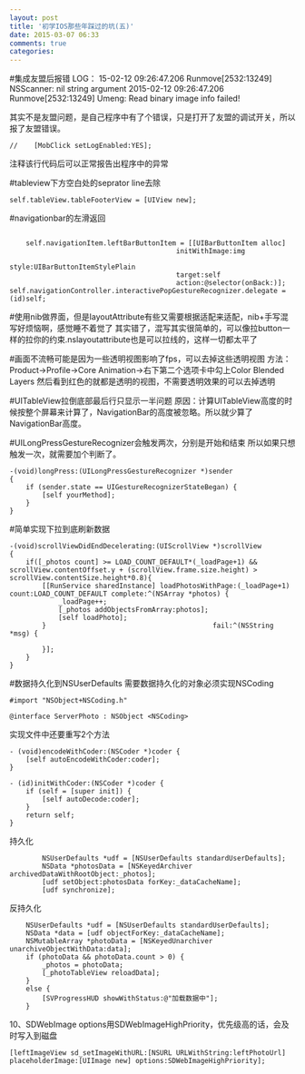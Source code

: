 ```yaml
---
layout: post
title: '初学IOS那些年踩过的坑(五)'
date: 2015-03-07 06:33
comments: true
categories: 
---
```

#集成友盟后报错
LOG：
15-02-12 09:26:47.206 Runmove[2532:13249] NSScanner: nil string argument
2015-02-12 09:26:47.206 Runmove[2532:13249] Umeng: Read binary image info failed!

其实不是友盟问题，是自己程序中有了个错误，只是打开了友盟的调试开关，所以报了友盟错误。
```objc
//    [MobClick setLogEnabled:YES]; 
```
注释该行代码后可以正常报告出程序中的异常

#tableview下方空白处的seprator line去除
```objc
self.tableView.tableFooterView = [UIView new];
```

#navigationbar的左滑返回
```objc

    self.navigationItem.leftBarButtonItem = [[UIBarButtonItem alloc]
                                         initWithImage:img
                                         style:UIBarButtonItemStylePlain
                                         target:self
                                         action:@selector(onBack:)];
self.navigationController.interactivePopGestureRecognizer.delegate = (id)self;
```


#使用nib做界面，但是layoutAttribute有些又需要根据适配来适配，nib+手写混写好烦恼啊，感觉睡不着觉了
其实错了，混写其实很简单的，可以像拉button一样的拉你的约束.nslayoutattribute也是可以拉线的，这样一切都太平了

#画面不流畅可能是因为一些透明视图影响了fps，可以去掉这些透明视图
方法：Product->Profile->Core Animation->右下第二个选项卡中勾上Color Blended Layers
然后看到红色的就都是透明的视图，不需要透明效果的可以去掉透明

#UITableView拉倒底部最后行只显示一半问题
原因：计算UITableView高度的时候按整个屏幕来计算了，NavigationBar的高度被忽略。所以就少算了NavigationBar高度。

#UILongPressGestureRecognizer会触发两次，分别是开始和结束
所以如果只想触发一次，就需要加个判断了。
```objc
-(void)longPress:(UILongPressGestureRecognizer *)sender
{
    if (sender.state == UIGestureRecognizerStateBegan) {
        [self yourMethod];
    }
} 
```

#简单实现下拉到底刷新数据
```
-(void)scrollViewDidEndDecelerating:(UIScrollView *)scrollView
{
    if([_photos count] >= LOAD_COUNT_DEFAULT*(_loadPage+1) && scrollView.contentOffset.y + (scrollView.frame.size.height) > scrollView.contentSize.height*0.8){
        [[RunService sharedInstance] loadPhotosWithPage:(_loadPage+1) count:LOAD_COUNT_DEFAULT complete:^(NSArray *photos) {
            _loadPage++;
            [_photos addObjectsFromArray:photos];
            [self loadPhoto];
        }                                         fail:^(NSString *msg) {
            
        }];
    }
}
```

#数据持久化到NSUserDefaults 
需要数据持久化的对象必须实现NSCoding
```objc
#import "NSObject+NSCoding.h"

@interface ServerPhoto : NSObject <NSCoding>
```
实现文件中还要重写2个方法
```objc
- (void)encodeWithCoder:(NSCoder *)coder {
    [self autoEncodeWithCoder:coder];
}

- (id)initWithCoder:(NSCoder *)coder {
    if (self = [super init]) {
        [self autoDecode:coder];
    }
    return self;
}
```
持久化
```objc
        NSUserDefaults *udf = [NSUserDefaults standardUserDefaults];
        NSData *photosData = [NSKeyedArchiver archivedDataWithRootObject:_photos];
        [udf setObject:photosData forKey:_dataCacheName];
        [udf synchronize];
```
反持久化
```objc
    NSUserDefaults *udf = [NSUserDefaults standardUserDefaults];
    NSData *data = [udf objectForKey:_dataCacheName];
    NSMutableArray *photoData = [NSKeyedUnarchiver unarchiveObjectWithData:data];
    if (photoData && photoData.count > 0) {
        _photos = photoData;
        [_photoTableView reloadData];
    }
    else {
        [SVProgressHUD showWithStatus:@"加载数据中"];
    }
```

10、SDWebImage
options用SDWebImageHighPriority，优先级高的话，会及时写入到磁盘
```objc
[leftImageView sd_setImageWithURL:[NSURL URLWithString:leftPhotoUrl] placeholderImage:[UIImage new] options:SDWebImageHighPriority];
```